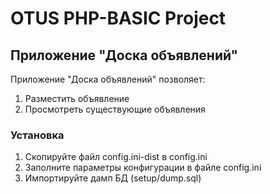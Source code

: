 # OTUS PHP-BASIC Project
## Приложение "Доска объявлений"

Приложение "Доска объявлений" позволяет:
1. Разместить объявление
2. Просмотреть существующие объявления

### Установка
1. Скопируйте файл config.ini-dist в config.ini
2. Заполните параметры конфигурации в файле config.ini
3. Импортируйте дамп БД (setup/dump.sql)
